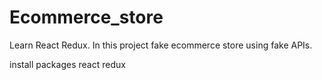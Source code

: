# Ecommerce_store
Learn React Redux. In this project fake ecommerce store using fake APIs.


install packages
react redux